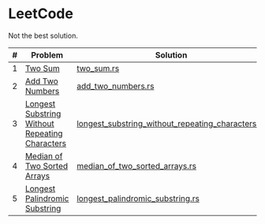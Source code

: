 # LeetCode

Not the best solution.

| # | Problem | Solution | Diffcult | Runtime | Memory |
|---|---|---|---|---|---|
| 1 | [Two Sum](https://leetcode.com/problems/two-sum/) | [two_sum.rs](src/bin/two_sum.rs) |Easy | 39.35% | 78.86% |
| 2 | [Add Two Numbers](https://leetcode.com/problems/add-two-numbers/) | [add_two_numbers.rs](src/bin/add_two_numbers.rs) | Medium | 100% | 56.51%|
| 3 | [Longest Substring Without Repeating Characters](https://leetcode.com/problems/longest-substring-without-repeating-characters)| [longest_substring_without_repeating_characters.rs](src/bin/longest_substring_without_repeating_characters.rs) | Medium | 100% | 37.63% |
| 4 | [Median of Two Sorted Arrays](https://leetcode.com/problems/median-of-two-sorted-arrays/) | [median_of_two_sorted_arrays.rs](src/bin/median_of_two_sorted_arrays.rs) | Hard | 100% | 42.91% |
| 5 | [Longest Palindromic Substring](https://leetcode.com/problems/longest-palindromic-substring/) | [longest_palindromic_substring.rs](src/bin/longest_palindromic_substring.rs) | Medium | 40.17% | 38.65% |
